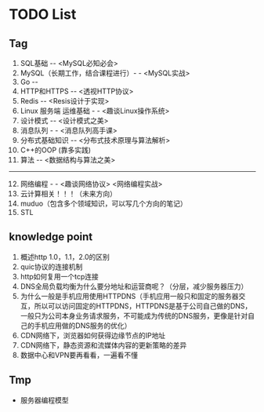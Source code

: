# TODO List

## Tag
1. SQL基础 -- <MySQL必知必会>
2. MySQL（长期工作，结合课程进行）- - <MySQL实战> 
3. Go -- <The Go Programming Language>
4. HTTP和HTTPS -- <透视HTTP协议>
5. Redis -- <Resis设计于实现>
6. Linux 服务端 运维基础 - - <趣谈Linux操作系统> 
7. 设计模式 -- <设计模式之美>
8. 消息队列 - - <消息队列高手课> 
9. 分布式基础知识 -- <分布式技术原理与算法解析>
10. C++的OOP (靠多实践)
11. 算法 -- <数据结构与算法之美>

----------------------------------------

12. 网络编程 - - <趣谈网络协议> <网络编程实战>
13. 云计算相关！！！（未来方向）
14. muduo（包含多个领域知识，可以写几个方向的笔记）
15. STL

## knowledge point

1. 概述http 1.0，1.1，2.0的区别
2. quic协议的连接机制
3. http如何复用一个tcp连接
4. DNS全局负载均衡为什么要分地址和运营商呢？（分层，减少服务器压力）
5. 为什么一般是手机应用使用HTTPDNS（手机应用一般只和固定的服务器交互，所以可以访问固定的HTTPDNS，HTTPDNS是基于公司自己做的DNS，一般只为公司本身业务请求服务，不可能成为传统的DNS服务，更像是针对自己的手机应用做的DNS服务的优化）
6. CDN网络下，浏览器如何获得边缘节点的IP地址
7. CDN网络下，静态资源和流媒体内容的更新策略的差异
8. 数据中心和VPN要再看看，一遍看不懂

## Tmp
- 服务器编程模型